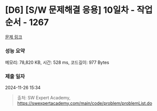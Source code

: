 # [D6] [S/W 문제해결 응용] 10일차 - 작업순서 - 1267 

[문제 링크](https://swexpertacademy.com/main/code/problem/problemDetail.do?contestProbId=AV18TrIqIwUCFAZN) 

### 성능 요약

메모리: 78,820 KB, 시간: 528 ms, 코드길이: 977 Bytes

### 제출 일자

2024-11-26 15:34



> 출처: SW Expert Academy, https://swexpertacademy.com/main/code/problem/problemList.do